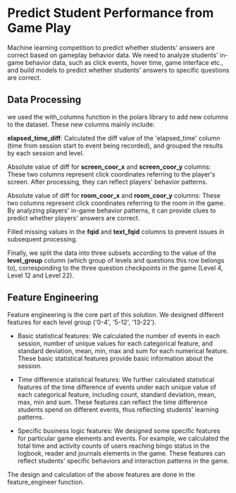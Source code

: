 # Predict Student Performance from Game Play
Machine learning competition to predict whether students' answers are correct based on gameplay behavior data. 
We need to analyze students' in-game behavior data, such as click events, hover time, game interface etc., and build models to predict whether students' answers to specific questions are correct.

## Data Processing
we used the with_columns function in the polars library to add new columns to the dataset. These new columns mainly include:

**elapsed_time_diff**: Calculated the diff value of the 'elapsed_time' column (time from session start to event being recorded), and grouped the results by each session and level.

Absolute value of diff for **screen_coor_x** and **screen_coor_y** columns: These two columns represent click coordinates referring to the player's screen. After processing, they can reflect players' behavior patterns.

Absolute value of diff for **room_coor_x** and **room_coor_y** columns: These two columns represent click coordinates referring to the room in the game. By analyzing players' in-game behavior patterns, it can provide clues to predict whether players' answers are correct.

Filled missing values in the **fqid** and **text_fqid** columns to prevent issues in subsequent processing.

Finally, we split the data into three subsets according to the value of the **level_group** column (which group of levels and questions this row belongs to), corresponding to the three question checkpoints in the game (Level 4, Level 12 and Level 22).

## Feature Engineering
Feature engineering is the core part of this solution. We designed different features for each level group ('0-4', '5-12', '13-22').

- Basic statistical features: We calculated the number of events in each session, number of unique values for each categorical feature, and standard deviation, mean, min, max and sum for each numerical feature. These basic statistical features provide basic information about the session.

- Time difference statistical features: We further calculated statistical features of the time difference of events under each unique value of each categorical feature, including count, standard deviation, mean, max, min and sum. These features can reflect the time difference students spend on different events, thus reflecting students' learning patterns.

- Specific business logic features: We designed some specific features for particular game elements and events. For example, we calculated the total time and activity counts of users reaching bingo status in the logbook, reader and journals elements in the game. These features can reflect students' specific behaviors and interaction patterns in the game.

The design and calculation of the above features are done in the feature_engineer function.
